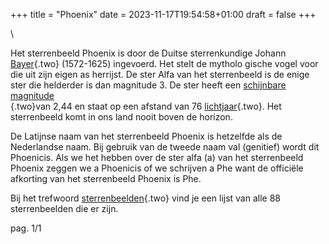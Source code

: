 +++
title = "Phoenix"
date = 2023-11-17T19:54:58+01:00
draft = false
+++

\

Het sterrenbeeld Phoenix is door de Duitse sterrenkundige Johann
[Bayer](bayer.html){.two} (1572-1625) ingevoerd. Het stelt de mytholo
gische vogel voor die uit zijn eigen as herrijst. De ster Alfa van het
sterrenbeeld is de enige ster die helderder is dan magnitude 3. De ster
heeft een [schijnbare magnitude\
](magnitud.html){.two}van 2,44 en staat op een afstand van 76
[lichtjaar](lichtjaa.html){.two}. Het sterrenbeeld komt in ons land
nooit boven de horizon.

De Latijnse naam van het sterrenbeeld Phoenix is hetzelfde als de
Nederlandse naam. Bij gebruik van de tweede naam val (genitief) wordt
dit Phoenicis. Als we het hebben over de ster alfa (a) van het
sterrenbeeld Phoenix zeggen we a Phoenicis of we schrijven a Phe want de
officiële afkorting van het sterrenbeeld Phoenix is Phe.

Bij het trefwoord [sterrenbeelden](sterrenb.html){.two} vind je een
lijst van alle 88 sterrenbeelden die er zijn.

pag. 1/1
